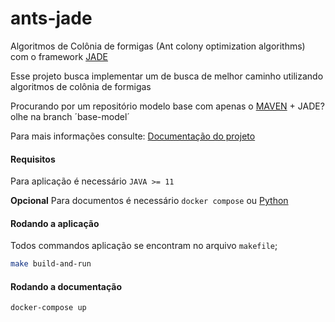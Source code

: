 # ants-jade
Algoritmos de Colônia de formigas (Ant colony optimization algorithms) com o framework [JADE](https://jade.tilab.com/)

Esse projeto busca implementar um de busca de melhor caminho utilizando algoritmos de colônia de formigas 

Procurando por um repositório modelo base com apenas o [MAVEN](https://maven.apache.org/) + JADE? olhe na branch ´base-model´

Para mais informações consulte: [Documentação do projeto](https://ciro-c.github.io/ants-jade/)

#### Requisitos 
 Para aplicação é necessário `JAVA >= 11`

 **Opcional** Para documentos é necessário `docker compose` ou [Python](https://python.org/)

#### Rodando a aplicação
  Todos commandos aplicação se encontram no arquivo `makefile`;

  ```bash
  make build-and-run
  ``` 

#### Rodando a documentação
   ```bash
  docker-compose up
  ``` 